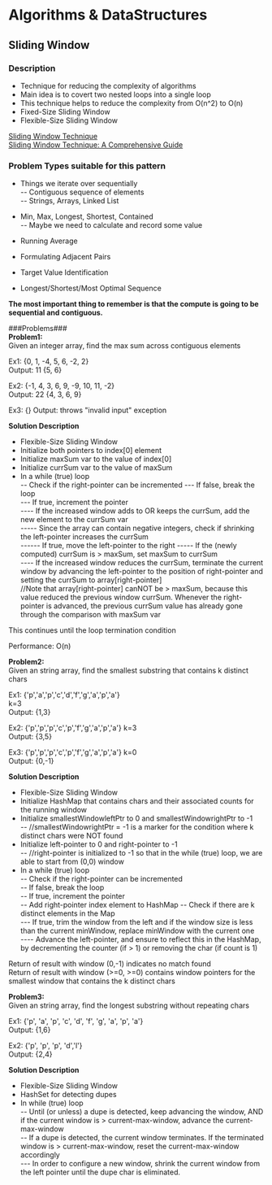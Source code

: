 # Algorithms & DataStructures
## Sliding Window
### Description
- Technique for reducing the complexity of algorithms  
- Main idea is to covert two nested loops into a single loop  
- This technique helps to reduce the complexity from O(n^2) to O(n)  
- Fixed-Size Sliding Window  
- Flexible-Size Sliding Window  

[Sliding Window Technique](https://www.youtube.com/watch?v=MK-NZ4hN7rs&t=760s)  
[Sliding Window Technique: A Comprehensive Guide](https://leetcode.com/discuss/interview-question/3722472/mastering-sliding-window-technique-a-comprehensive-guide)  

### Problem Types suitable for this pattern  
- Things we iterate over sequentially  
-- Contiguous sequence of elements  
-- Strings, Arrays, Linked List  

- Min, Max, Longest, Shortest, Contained  
-- Maybe we need to calculate and record some value  

- Running Average  
- Formulating Adjacent Pairs  
- Target Value Identification  
- Longest/Shortest/Most Optimal Sequence  

**The most important thing to remember is that the compute is going to be sequential and contiguous.**  

###Problems###   
**Problem1:**  
Given an integer array, find the max sum across contiguous elements  

Ex1: {0, 1, -4, 5, 6, -2, 2}  
Output: 11 {5, 6}  

Ex2: {-1, 4, 3, 6, 9, -9, 10, 11, -2}  
Output: 22 {4, 3, 6, 9}  

Ex3: {}
Output: throws "invalid input" exception  

**Solution Description**  
- Flexible-Size Sliding Window  
- Initialize both pointers to index[0] element  
- Initialize maxSum var to the value of index[0]  
- Initialize currSum var to the value of maxSum  
- In a while (true) loop  
-- Check if the right-pointer can be incremented 
--- If false, break the loop  
--- If true, increment the pointer    
---- If the increased window adds to OR keeps the currSum, add the new element to the currSum var  
----- Since the array can contain negative integers, check if shrinking the left-pointer increases the currSum  
------ If true, move the left-pointer to the right
----- If the (newly computed) currSum is > maxSum, set maxSum to currSum  
---- If the increased window reduces the currSum, terminate the current window by advancing the left-pointer to the position of right-pointer and setting the currSum to array[right-pointer]  
//Note that array[right-pointer] canNOT be > maxSum, because this value reduced the previous window currSum. Whenever the right-pointer is advanced, the previous currSum value has already gone through the comparison with maxSum var  

This continues until the loop termination condition  

Performance: O(n)  

**Problem2:**  
Given an string array, find the smallest substring that contains k distinct chars  

Ex1: {'p','a','p','c','d','f','g','a','p','a'}  
k=3  
Output: {1,3}  

Ex2: {'p','p','p','c','p','f','g','a','p','a'} 
k=3  
Output: {3,5}  

Ex3: {'p','p','p','c','p','f','g','a','p','a'} 
k=0  
Output: {0,-1}    

**Solution Description**  
- Flexible-Size Sliding Window  
- Initialize HashMap that contains chars and their associated counts for the running window    
- Initialize smallestWindowleftPtr to 0 and smallestWindowrightPtr to -1  
-- //smallestWindowrightPtr = -1 is a marker for the condition where k distinct chars were NOT found  
- Initialize left-pointer to 0 and right-pointer to -1  
-- //right-pointer is initialized to -1 so that in the while (true) loop, we are able to start from (0,0) window  
- In a while (true) loop  
-- Check if the right-pointer can be incremented  
-- If false, break the loop  
-- If true, increment the pointer  
-- Add right-pointer index element to HashMap 
-- Check if there are k distinct elements in the Map  
--- If true, trim the window from the left and if the window size is less than the current minWindow, replace minWindow with the current one    
---- Advance the left-pointer, and ensure to reflect this in the HashMap, by decrementing the counter (if > 1) or removing the char (if count is 1)  

Return of result with window (0,-1) indicates no match found  
Return of result with window (>=0, >=0) contains window pointers for the smallest window that contains the k distinct chars  

**Problem3:**  
Given an string array, find the longest substring without repeating chars  

Ex1: {'p', 'a', 'p', 'c', 'd', 'f', 'g', 'a', 'p', 'a'}   
Output: {1,6}  

Ex2: {'p', 'p', 'p', 'd','l'}  
Output: {2,4}  

**Solution Description**  
- Flexible-Size Sliding Window  
- HashSet for detecting dupes  
- In while (true) loop  
-- Until (or unless) a dupe is detected, keep advancing the window, AND if the current window is > current-max-window, advance the current-max-window  
-- If a dupe is detected, the current window terminates.  If the terminated window is > current-max-window, reset the current-max-window accordingly    
--- In order to configure a new window, shrink the current window from the left pointer until the dupe char is eliminated.   
 
        


